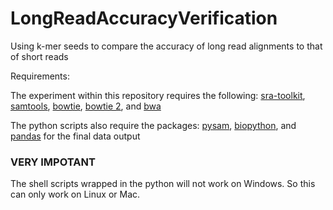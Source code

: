 # LongReadAccuracyVerification
Using k-mer seeds to compare the accuracy of long read alignments to that of short reads

Requirements:

The experiment within this repository requires the following:
[sra-toolkit](https://github.com/ncbi/sra-tools/wiki/01.-Downloading-SRA-Toolkit), 
[samtools](https://github.com/samtools/samtools), 
[bowtie](http://bowtie-bio.sourceforge.net/tutorial.shtml), 
[bowtie 2](http://bowtie-bio.sourceforge.net/bowtie2/manual.shtml), 
and [bwa](http://bio-bwa.sourceforge.net/bwa.shtml)

The python scripts also require the packages:
[pysam](https://pysam.readthedocs.io/en/latest/index.html), 
[biopython](https://biopython.org/), 
and [pandas](https://pandas.pydata.org/) for the final data output


### VERY IMPOTANT ###
The shell scripts wrapped in the python will not work on Windows. 
So this can only work on Linux or Mac.

